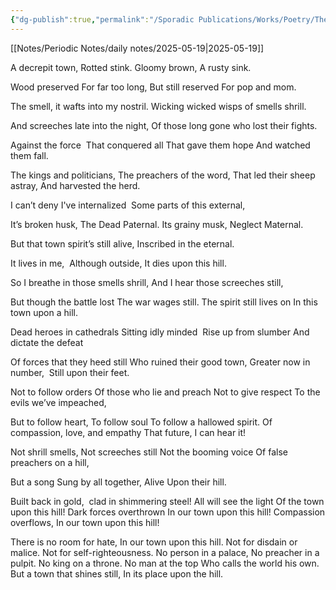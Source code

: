 ```yaml
---
{"dg-publish":true,"permalink":"/Sporadic Publications/Works/Poetry/The Town On A Hill/"}
---
```


[[Notes/Periodic Notes/daily notes/2025-05-19\|2025-05-19]]

A decrepit town,
Rotted stink.
Gloomy brown,
A rusty sink.

Wood preserved
For far too long,
But still reserved
For pop and mom.

The smell, 
it wafts into my nostril.
Wicking wicked wisps
of smells shrill.

And screeches late 
into the night,
Of those long gone 
who lost their fights.

Against the force 
That conquered all
That gave them hope
And watched them fall.

The kings and politicians,
The preachers of the word,
That led their sheep astray,
And harvested the herd.

I can’t deny 
I've internalized 
Some parts 
of this external,

It’s broken husk,
The Dead Paternal.
Its grainy musk,
Neglect Maternal.

But that town spirit’s 
still alive,
Inscribed
in the eternal.

It lives in me, 
Although outside,
It dies upon
this hill.

So I breathe in
those smells shrill,
And I hear
those screeches still,

But though the battle lost
The war wages still.
The spirit still lives on
In this town upon a hill.

Dead heroes in cathedrals
Sitting idly minded 
Rise up from slumber
And dictate the defeat

Of forces that they heed still
Who ruined their good town,
Greater now in number, 
Still upon their feet.

Not to follow orders
Of those who lie and preach
Not to give respect
To the evils we’ve impeached,

But to follow heart, To follow soul
To follow a hallowed spirit.
Of compassion, love, and empathy
That future, I can hear it!

Not shrill smells,
Not screeches still
Not the booming voice
Of false preachers on a hill,

But a song 
Sung by all together,
Alive
Upon their hill.

Built back in gold, 
clad in shimmering steel!
All will see the light
Of the town upon this hill!
Dark forces overthrown
In our town upon this hill!
Compassion overflows,
In our town upon this hill!

There is no room for hate,
In our town upon this hill.
Not for disdain or malice.
Not for self-righteousness.
No person in a palace,
No preacher in a pulpit.
No king on a throne.
No man at the top
Who calls the world his own.
But a town that shines still,
In its place upon the hill.